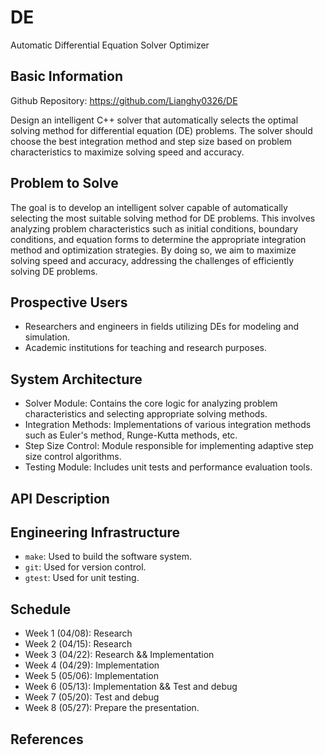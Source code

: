 # DE
Automatic Differential Equation Solver Optimizer


## Basic Information
Github Repository: https://github.com/Lianghy0326/DE


Design an intelligent C++ solver that automatically selects the optimal solving method for differential equation (DE) problems. 
The solver should choose the best integration method and step size based on problem characteristics to 
maximize solving speed and accuracy.

## Problem to Solve
The goal is to develop an intelligent solver capable of automatically selecting 
the most suitable solving method for DE problems. This involves analyzing problem 
characteristics such as initial conditions, boundary conditions, and equation forms 
to determine the appropriate integration method and optimization strategies. 
By doing so, we aim to maximize solving speed and accuracy, addressing the 
challenges of efficiently solving DE problems.

## Prospective Users
- Researchers and engineers in fields utilizing DEs for modeling and simulation.
- Academic institutions for teaching and research purposes.

## System Architecture
- Solver Module: Contains the core logic for analyzing problem characteristics and selecting appropriate solving methods.
- Integration Methods: Implementations of various integration methods such as Euler's method, Runge-Kutta methods, etc.
- Step Size Control: Module responsible for implementing adaptive step size control algorithms.
- Testing Module: Includes unit tests and performance evaluation tools.


## API Description

## Engineering Infrastructure
* ``make``: Used to build the software system.
* ``git``: Used for version control.
* ``gtest``: Used for unit testing.

## Schedule
- Week 1 (04/08): Research
- Week 2 (04/15): Research
- Week 3 (04/22): Research && Implementation
- Week 4 (04/29): Implementation
- Week 5 (05/06): Implementation
- Week 6 (05/13): Implementation && Test and debug
- Week 7 (05/20): Test and debug
- Week 8 (05/27): Prepare the presentation.

## References

